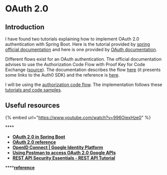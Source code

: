 # OAuth 2.0

## Introduction

I have found two tutorials explaining how to implement OAuth 2.0 authentication with Spring Boot. Here is the tutorial provided by [spring official documentation](https://spring.io/guides/tutorials/spring-boot-oauth2/) and here is one provided by [OAuth documentation](https://auth0.com/blog/securing-spring-boot-apis-and-spas-with-oauth2/).

Different flows exist for an OAuth authentication. The official documentation advises to use the Authorization Code Flow with Proof Key for Code Exchange \([source](https://auth0.com/docs/authorization/which-oauth-2-0-flow-should-i-use#is-the-client-a-single-page-app-)\). The documentation describes the flow [here](https://auth0.com/docs/flows/authorization-code-flow-with-proof-key-for-code-exchange-pkce) \(it presents some links to the Auth0 SDK\) and the reference is [here](https://tools.ietf.org/html/rfc7636).

I will be using the [authorization code flow](https://oauth.net/2/grant-types/authorization-code/). The implementation follows these [tutorials and code samples](https://www.baeldung.com/rest-api-spring-oauth2-angular).

## **Useful resources**

{% embed url="https://www.youtube.com/watch?v=996OiexHze0" %}

\*\*\*\*

* [**OAuth 2.0 in Spring Boot**](https://spring.io/guides/tutorials/spring-boot-oauth2/)
* [**OAuth 2.0 reference**](https://tools.ietf.org/html/rfc6749#section-4)
* [**OpenID Connect \| Google Identity Platform**](https://developers.google.com/identity/protocols/oauth2/openid-connect)
* [**Using Postman to access OAuth 2.0 Google APIs**](https://stackoverflow.com/questions/32076503/using-postman-to-access-oauth-2-0-google-apis)
* [**REST API Security Essentials - REST API Tutorial**](https://restfulapi.net/security-essentials/)



 ****[**reference**](https://tools.ietf.org/html/rfc6749)

